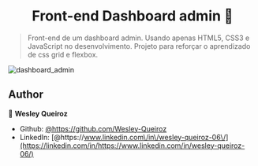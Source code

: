 <h1 align="center">Front-end Dashboard admin 👋</h1>
<p>
</p>

> Front-end de um dashboard admin. Usando apenas HTML5, CSS3 e JavaScript no desenvolvimento. Projeto para reforçar o aprendizado de css grid e flexbox.

![dashboard_admin](https://user-images.githubusercontent.com/62266885/144675855-94008dac-79f3-427c-91ef-7284c7f8a595.gif)

## Author


👤 **Wesley Queiroz**

- Github: [@https:\/\/github.com\/Wesley-Queiroz](https://github.com/https://github.com/Wesley-Queiroz)
- LinkedIn: [@https:\/\/www.linkedin.com\/in\/wesley-queiroz-06\/](https://linkedin.com/in/https://www.linkedin.com/in/wesley-queiroz-06/)
